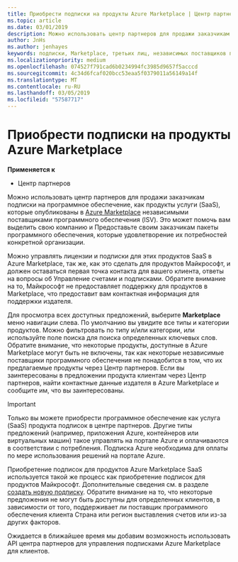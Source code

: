 ```yaml
---
title: Приобрести подписки на продукты Azure Marketplace | Центр партнеров
ms.topic: article
ms.date: 03/01/2019
description: Можно использовать центр партнеров для продажи заказчикам подписки на программное обеспечение как услуга (SaaS) продукты, которые опубликованы в Azure Marketplace, независимыми поставщиками программного обеспечения (ISV).
author: JnHs
ms.author: jenhayes
keywords: подписки, Marketplace, третьих лиц, независимых поставщиков программного обеспечения
ms.localizationpriority: medium
ms.openlocfilehash: 074527f791cad6b0234994fc3985d9657f5acccd
ms.sourcegitcommit: 4c34d6fcaf020bcc53eaa5f0379011a56149a14f
ms.translationtype: MT
ms.contentlocale: ru-RU
ms.lasthandoff: 03/05/2019
ms.locfileid: "57587717"
---
```

# <a name="sell-subscriptions-to-azure-marketplace-products"></a>Приобрести подписки на продукты Azure Marketplace

**Применяется к**

-  Центр партнеров


Можно использовать центр партнеров для продажи заказчикам подписки на программное обеспечение, как продукты услуги (SaaS), которые опубликованы в [Azure Marketplace](https://azuremarketplace.microsoft.com/marketplace) независимыми поставщиками программного обеспечения (ISV). Это может помочь вам выделить свою компанию и Предоставьте своим заказчикам пакеты программного обеспечения, которые удовлетворение их потребностей конкретной организации. 

Можно управлять лицензии и подписки для этих продуктов SaaS в Azure Marketplace, так же, как это сделать для продуктов Майкрософт, и должен оставаться первая точка контакта для вашего клиента, ответы на вопросы об Управление счетами и подписками. Обратите внимание на то, Майкрософт не предоставляет поддержку для продуктов в Marketplace, что предоставит вам контактная информация для поддержки издателя.

Для просмотра всех доступных предложений, выберите **Marketplace** меню навигации слева. По умолчанию вы увидите все типы и категории продуктов. Можно фильтровать по типу и/или категории, или используйте поле поиска для поиска определенных ключевых слов. Обратите внимание, что некоторые продукты, доступные в Azure Marketplace могут быть не включены, так как некоторые независимые поставщики программного обеспечения не понадобится в том, что их предлагаемые продукты через Центр партнеров. Если вы заинтересованы в предложении продукта клиентам через Центр партнеров, найти контактные данные издателя в Azure Marketplace и сообщите им, что вы заинтересованы.

> [!IMPORTANT]
> Только вы можете приобрести программное обеспечение как услуга (SaaS) продукта подписок в центре партнеров. Другие типы предложений (например, приложения Azure, контейнеров или виртуальных машин) такое управлять на портале Azure и оплачиваются в соответствии с потребления. Подписка Azure необходима для оплаты по мере использования решений на портале Azure.

Приобретение подписок для продуктов Azure Marketplace SaaS используется такой же процесс как приобретение подписок для продуктов Майкрософт. Дополнительные сведения см. в разделе [создать новую подписку](create-a-new-subscription.md). Обратите внимание на то, что некоторые предложения не могут быть доступны для определенных клиентов, в зависимости от того, поддерживает ли поставщик программного обеспечения клиента Страна или регион выставления счетов или из-за других факторов.

Ожидается в ближайшее время мы добавим возможность использовать API центра партнеров для управления подписками Azure Marketplace для клиентов. 

